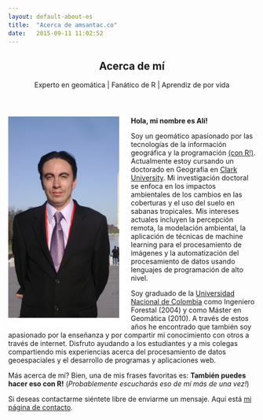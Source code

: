 ```yaml
---
layout: default-about-es
title:  "Acerca de amsantac.co"
date:   2015-09-11 11:02:52
---
```

<header>
<h2>Acerca de mí</h2>
<span class="byline">Experto en geomática | Fanático de R | Aprendiz de por vida</span>
</header>

<p>
<a href="#" class="image full"><img src="/images/aboutme.png" alt="" style="float:left;width:250px;height:430px;"/></a>
<strong>Hola, mi nombre es Alí!</strong>

Soy un geomático apasionado por las tecnologías de la información geográfica y la programación <a href="http://r-project.org">(con R!)</a>. Actualmente estoy cursando un doctorado en Geografía en <a href="http://www.clarku.edu">Clark University</a>. Mi investigación doctoral se enfoca en los impactos ambientales de los cambios en las coberturas y el uso del suelo en sabanas tropicales. Mis intereses actuales incluyen la percepción remota, la modelación ambiental, la aplicación de técnicas de machine learning para el procesamiento de imágenes y la automatización del procesamiento de datos usando lenguajes de programación de alto nivel.
</p>

Soy graduado de la [Universidad Nacional de Colombia] como Ingeniero Forestal (2004) y como Máster en Geomática (2010). A través de estos años he encontrado que también soy apasionado por la enseñanza y por compartir mi conocimiento con otros a través de internet. Disfruto ayudando a los estudiantes y a mis colegas compartiendo mis experiencias acerca del procesamiento de datos geoespaciales y el desarrollo de programas y aplicaciones web.  

Más acerca de mí? Bien, una de mis frases favoritas es: **También puedes hacer eso con R!** (*Probablemente escucharás eso de mí más de una vez!*)

Si deseas contactarme siéntete libre de enviarme un mensaje. Aquí está [mi página de contacto].

[(R!)]: http://r-project.org
[R!]: http://r-project.org
[Clark University]: http://www.clarku.edu
[Universidad Nacional de Colombia]: http://www.unal.edu.co
[mi página de contacto]: /es/contact.html